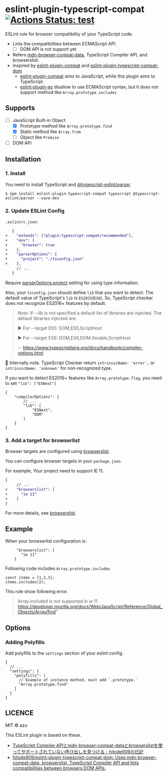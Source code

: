 # eslint-plugin-typescript-compat [![Actions Status: test](https://github.com/azu/eslint-plugin-typescript-compat/workflows/test/badge.svg)](https://github.com/azu/eslint-plugin-typescript-compat/actions?query=workflow%3A"test")

ESLint rule for browser compatibility of your TypeScript code.

- Lints the compatibilities between ECMAScript API.
    - [ ] DOM API is not support yet
- Refers [mdn-browser-compat-data](https://www.npmjs.com/package/mdn-browser-compat-data), TypeScript Compiler API, and browserslist.
- Inspired by [eslint-plugin-compat](https://www.npmjs.com/package/eslint-plugin-compat) and [eslint-plugin-typescript-compat-dom](https://github.com/hitode909/eslint-plugin-typescript-compat-dom)
    - [eslint-plugin-compat](https://www.npmjs.com/package/eslint-plugin-compat) aims to JavaScript, while this plugin aims to TypeScript.
    - [eslint-plugin-es](https://github.com/mysticatea/eslint-plugin-es) disallow to use ECMAScript syntax, but it does not support method like `Array.prototype.includes`

## Supports

- [ ] JavaScript Built-in Object
    - [x] Prototype method like `Array.prototype.find`
    - [x] Static method like `Array.from`
    - [ ] Object like `Promise`
- [ ] DOM API

## Installation

### 1. Install

You need to install TypeScript and [@typescript-eslint/parser](https://github.com/typescript-eslint/typescript-eslint/tree/master/packages/parser)

```
$ npm install eslint-plugin-typescript-compat typescript @typescript-eslint/parser --save-dev
```

### 2. Update ESLint Config

`.eslintrc.json`:

```diff
   {
+    "extends": ["plugin:typescript-compat/recommended"],
+    "env": {
+      "browser": true
+    },
+    "parserOptions": {
+      "project": "./tsconfig.json"
+    },
     // ...
   }
```

Require [parserOptions.project](https://github.com/typescript-eslint/typescript-eslint/tree/master/packages/parser#parseroptionsproject) setting for using type information.

Also, your `tsconfig.json` should define `lib` that you want to detect.
The default value of TypeScript's `lib` is `ES2015`(`ES6`). So, TypeScript checker does not recognize ES2016+ features by default.
 
> Note: If --lib is not specified a default list of libraries are injected. The default libraries injected are:
>
> ► For --target ES5: DOM,ES5,ScriptHost
>
> ► For --target ES6: DOM,ES6,DOM.Iterable,ScriptHost
>
> -- https://www.typescriptlang.org/docs/handbook/compiler-options.html

:memo: Internally note. TypeScript Checker return `intrinsicName: 'error',` or `intrinsicName: 'unknown'` for non-recognized type.

If you want to detect ES2016+ features like `Array.prototype.flag`, you need to set `"lib": ["ESNext"]`

```json5
{
    "compilerOptions": {
        // ...
        "lib": [
            "ESNext",
            "DOM"
        ]
    }
}

```

### 3. Add a target for browserlist

Browser targets are configured using [browserslist](https://github.com/browserslist/browserslist).

You can configure browser targets in your `package.json`.

For example, Your project need to support IE 11.

```diff
{
     // ...
+    "browserslist": [
+      "ie 11"
+    ]
}
```

For more details, see [browserslist](https://github.com/browserslist/browserslist).

## Example

When your browserlist configuration is:

```json5
     "browserslist": [
       "ie 11"
    ]
```

Following code includes `Array.prototype.includes`

```
const items = [1,2,3];
items.includes(2); 
```

This rule show following error.

> Array.included is not supported in ie 11. https://developer.mozilla.org/docs/Web/JavaScript/Reference/Global_Objects/Array/find"


## Options

### Adding Polyfills

Add polyfills to the `settings` section of your eslint config.


```jso5
{
  // ...
  "settings": {
    "polyfills": [
      // Example of instance method, must add `.prototype.`
      "Array.prototype.find"
    ]
  }
}
```

## LICENCE

MIT © azu

This ESLint plugin is based on these. 

- [TypeScript Compiler APIとmdn-browser-compat-dataとbrowserslistを使ってサポートされていない呼び出しを見つける - hitode909の日記](https://blog.sushi.money/entry/2020/03/01/173306)
- [hitode909/eslint-plugin-typescript-compat-dom: Uses mdn-browser-compat-data, browserslist, TypeScript Compiler API and lints compatibilities between browsers DOM APIs.](https://github.com/hitode909/eslint-plugin-typescript-compat-dom)



